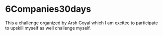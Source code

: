 # 6Companies30days
This a challenge organized by Arsh Goyal which I am excitec to participate to upskill myself as well challenge myself.
